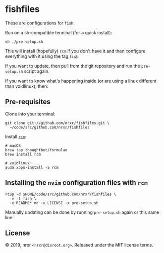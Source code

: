 # fishfiles

These are configurations for `fish`.

Run on a sh-compatible terminal (for a quick install):

    sh ./pre-setup.sh

This will install (hopefully) `rcm` if you don't have it and then configure
everything with it using the tag `fish`.

If you want to update, then pull from the git repository and run the
`pre-setup.sh` script again.

If you want to know what's happening inside (or are using a linux different than
voidlinux), then:

## Pre-requisites

Clone into your terminal:

    git clone git://github.com/nrxr/fishfiles.git \
      ~/code/src/github.com/nrxr/fishfiles

Install [`rcm`](https://github.com/thoughtbot/rcm):

    # macOS
    brew tap thoughtbot/formulae
    brew install rcm

    # voidlinux
    sudo xbps-install -S rcm

## Installing the `nvim` configuration files with `rcm`

    rcup -d $HOME/code/src/github.com/nrxr/fishfiles \
      -v -t fish \
      -x README*.md -x LICENSE -x pre-setup.sh

Manually updating can be done by running `pre-setup.sh` again or this same line.

## License

© 2019, nrxr `<nrxr@disroot.org>`. Released under the MIT license terms.
